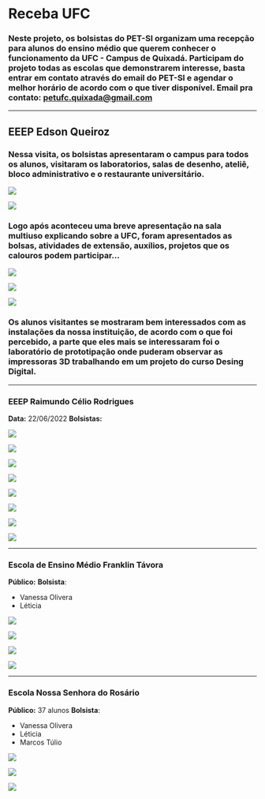 # Receba UFC

### Neste projeto, os bolsistas do PET-SI organizam uma recepção para alunos do ensino médio que querem conhecer o funcionamento da UFC - Campus de Quixadá. Participam do projeto todas as escolas que demonstrarem interesse, basta entrar em contato através do email do PET-SI e agendar o melhor horário de acordo com o que tiver disponível. Email pra contato: petufc.quixada@gmail.com 

***
## EEEP Edson Queiroz

### Nessa visita, os bolsistas apresentaram o campus para todos os alunos, visitaram os laboratorios, salas de desenho, ateliê, bloco administrativo e o restaurante universitário. 

![](./EEEP_Edson_Queiroz/1.jpeg)

![](./EEEP_Edson_Queiroz/2.jpeg)

### Logo após aconteceu uma breve apresentação na sala multiuso explicando sobre a UFC, foram apresentados as bolsas, atividades de extensão, auxílios, projetos que os calouros podem participar...

![](./EEEP_Edson_Queiroz/3.jpeg)

![](./EEEP_Edson_Queiroz/4.jpeg)

![](./EEEP_Edson_Queiroz/5.jpeg)

### Os alunos visitantes se mostraram bem interessados com as instalações da nossa instituição, de acordo com o que foi percebido, a parte que eles mais se interessaram foi o laboratório de prototipação onde puderam observar as impressoras 3D trabalhando em um projeto do curso Desing Digital. 


***
### EEEP Raimundo Célio Rodrigues
**Data:** 22/06/2022
**Bolsistas:**

![](./EEEP_Raimundo_Celio/1.jpeg)

![](./EEEP_Raimundo_Celio/2.jpeg)

![](./EEEP_Raimundo_Celio/3.jpeg)

![](./EEEP_Raimundo_Celio/4.jpeg)

![](./EEEP_Raimundo_Celio/5.jpeg)

![](./EEEP_Raimundo_Celio/6.jpeg)

![](./EEEP_Raimundo_Celio/7.jpeg)

![](./EEEP_Raimundo_Celio/8.jpeg)



***
### Escola de Ensino Médio Franklin Távora

**Público:**
**Bolsista**:
* Vanessa Olivera
* Léticia

![](./EEM_Franklin_Tavora/1.jpeg)

![](./EEM_Franklin_Tavora/2.jpeg)

![](./EEM_Franklin_Tavora/3.jpeg)

![](./EEM_Franklin_Tavora/4.jpeg)



***
### Escola Nossa Senhora do Rosário

**Público:** 37 alunos
**Bolsista**:
* Vanessa Olivera
* Léticia
* Marcos Túlio

![](./Colegio_Nossa_Senhora_do_Rosario/1.jpeg)

![](./Colegio_Nossa_Senhora_do_Rosario/2.jpeg)

![](./Colegio_Nossa_Senhora_do_Rosario/3.jpeg)






